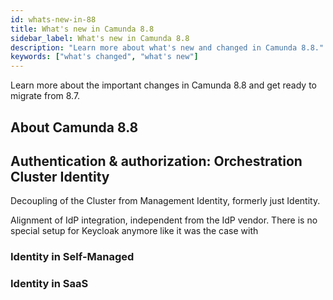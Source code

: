 ```yaml
---
id: whats-new-in-88
title: What's new in Camunda 8.8
sidebar_label: What's new in Camunda 8.8
description: "Learn more about what's new and changed in Camunda 8.8."
keywords: ["what's changed", "what's new"]
---
```


Learn more about the important changes in Camunda 8.8 and get ready to migrate from 8.7.

## About Camunda 8.8

<!-- The following badges are used to help you understand if you are likely to be affected by any 8.8 changes summarized on this page.

| Persona | Description |
|:--|:--|
| <span class="badge badge--medium" title="This feature affects Web Modeler">Operations Engineer</span> | efer | -->

## Authentication & authorization: Orchestration Cluster Identity

Decoupling of the Cluster from Management Identity, formerly just Identity.

Alignment of IdP integration, independent from the IdP vendor. There is no special setup for Keycloak anymore like it was the case with

### Identity in Self-Managed

### Identity in SaaS
